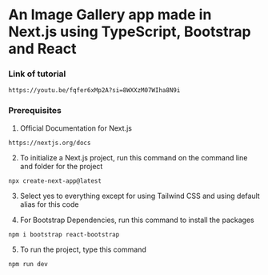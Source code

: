 # An Image Gallery app made in Next.js using TypeScript, Bootstrap and React
### Link of tutorial
```
https://youtu.be/fqfer6xMp2A?si=8WXXzM07WIha8N9i
```

### Prerequisites
1. Official Documentation for Next.js
```
https://nextjs.org/docs
```
2. To initialize a Next.js project, run this command on the command line and folder for the project
```
npx create-next-app@latest
```
3. Select yes to everything except for using Tailwind CSS and using default alias for this code

4. For Bootstrap Dependencies, run this command to install the packages
```
npm i bootstrap react-bootstrap
```
5. To run the project, type this command
```
npm run dev
```
